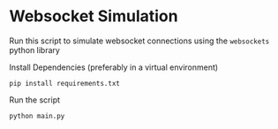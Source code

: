 # Websocket Simulation

Run this script to simulate websocket connections using the `websockets` python library

Install Dependencies (preferably in a virtual environment)

```
pip install requirements.txt
```

Run the script

```
python main.py
```



